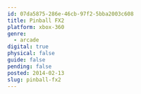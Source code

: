 ```yaml
---
id: 07da5875-286e-46cb-97f2-5bba2003c608
title: Pinball FX2
platform: xbox-360
genre:
  - arcade
digital: true
physical: false
guide: false
pending: false
posted: 2014-02-13
slug: pinball-fx2
---
```

